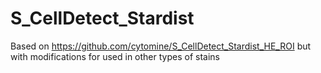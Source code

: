 # S_CellDetect_Stardist
Based on https://github.com/cytomine/S_CellDetect_Stardist_HE_ROI but with modifications for used in other types of stains
